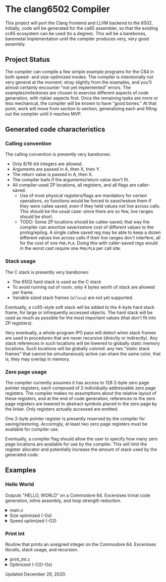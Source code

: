 # The clang6502 Compiler

This project will port the Clang frontend and LLVM backend to the 6502.
Initially, code will be generated for the ca65 assembler, so that the existing
cc65 ecosystem can be used (to a degree). This will be a barebones, baremetal
implementation until the compiler produces very, very good assembly.

## Project Status

The compiler can compile a few simple example programs for the C64 in both
speed- and size-optimized modes. The compiler is intentionally not very general
at the moment: stray slightly from the examples, and you'll almost certainly
encounter "not yet implemented" errors. The examples/milestones are chosen to
exercise different aspects of code generation, with riskier aspects first.
Once the remaining tasks are more or less mechanical, the compiler will be known
to have "good bones." At that point, work will move from section to section,
generalizing each and filling out the compiler until it reaches MVP.

## Generated code characteristics

### Calling convention

The calling convention is presently very barebones:
- Only 8/16-bit integers are allowed.
- Arguments are passed in A, then X, then Y.
- The return value is passed in A, then X.
- The compiler bails if the arguments/return value don't fit.
- All compiler-used ZP locations, all registers, and all flags are caller-saved.
  - Use of most physical registers/flags are mandatory for certain operations,
    so functions would be forced to save/restore them if they were callee saved,
    even if they held values not live across calls. This should be the usual
    case: since there are so few, live ranges should be short.
  - TODO: Some ZP locations should be callee-saved; that way the compiler can
    amortize save/restore cost of different values to the prolog/epilog. A
    single callee saved reg may be able to keep a dozen different values live
    across calls if their live ranges don't interfere, all for the cost of one
    `PHA;PLA`. Doing this with caller-saved regs would in the worst cast require
    one `PHA/PLA` per call site.

### Stack usage

The C stack is presently very barebones:
- The 6502 hard stack is used as the C stack
- To avoid running out of room, only 4 bytes worth of stack are allowed per frame.
- Variable sized stack frames (`alloca`) are not yet supported.

Eventually, a cc65-style soft stack will be added to the 4-byte hard stack
frame, for large or infrequently accessed objects. The hard stack will be used
as much as possible for the most important values (that don't fit into ZP
registers).

Very eventually, a whole-program IPO pass will detect when stack frames are used
in procedures that are never recursive (directly or indirectly). Any stack
references in such locations will be lowered to globally static memory
locations. Such locations will be globally colored: any two "static stack
frames" that cannot be simultaneously active can share the same color, that is,
they may overlap in memory.

### Zero page usage

The compiler currently assumes it has access to 128 2-byte zero page pointer
registers, each composed of 2 individually addressable zero page registers. The
compiler makes no assumptions about the relative layout of these registers, and
at the end of code generation, references to the zero page registers are lowered
to abstract symbols placed in the zero page by the linker. Only registers
actually accessed are emitted.

One 2-byte pointer register is presently reserved by the compiler for
saving/restoring. Accoringly, at least two zero page registers must be available
for compiler use.

Eventually, a compiler flag should allow the user to specify how many zero page
locations are available for use by the compiler. This will limit the register
allocator and potentially increase the amount of stack used by the generated
code.

## Examples

### Hello World

Outputs "HELLO, WORLD" on a Commodore 64. Excersises trivial code generation,
inline assembly, and loop strength reduction.

<details>
	<summary>main.c</summary>

```C
int main(void) {
	const char *cur = "HELLO, WORLD!\n";
	while (*cur) {
		char c = *cur++;
		asm volatile ("JSR\t$FFD2" : "+a"(c));
	}
}
```

</details>

<details>
	<summary>Size optimized (-Os)</summary>

`$ clang --target=mos6502 -S -Os main.c`

```asm
.code
.global	main
main:
	LDX	#0
	LDA	#72
LBB0__1:
	;APP
	JSR	$FFD2
	;NO_APP
	LDA	_2Estr+1,X
	INX
	CPX	#14
	BNE	LBB0__1
	LDA	#0
	LDX	#0
	RTS

.rodata
_2Estr:
	.byt	72,69,76,76,79,44,32,87,79,82,76,68,33,10,0
```

Notes:
- The loop was rotated so there's only one branch per iteration.
- The string offset was statically determined to fit within an unsigned 8-bit
integer, allowing indexed addressing mode for the load.

TODO:

- LDX #0 immediately follows LDA #0, when it would be more efficient to TAX.

</details>

<details>
	<summary>Speed optimized (-O2)</summary>

`$ clang --target=mos6502 -S -O2 main.c`

```asm
.code
.global	main
main:
	LDA	#72
	;APP
	JSR	$FFD2
	;NO_APP
	LDA	#69
	;APP
	JSR	$FFD2
	;NO_APP
	LDX	#76
	TXA
	;APP
	JSR	$FFD2
	;NO_APP
	TXA
	;APP
	JSR	$FFD2
	;NO_APP
	LDY	#79
	TYA
	;APP
	JSR	$FFD2
	;NO_APP
	LDA	#44
	;APP
	JSR	$FFD2
	;NO_APP
	LDA	#32
	;APP
	JSR	$FFD2
	;NO_APP
	LDA	#87
	;APP
	JSR	$FFD2
	;NO_APP
	TYA
	;APP
	JSR	$FFD2
	;NO_APP
	LDA	#82
	;APP
	JSR	$FFD2
	;NO_APP
	TXA
	;APP
	JSR	$FFD2
	;NO_APP
	LDA	#68
	;APP
	JSR	$FFD2
	;NO_APP
	LDA	#33
	;APP
	JSR	$FFD2
	;NO_APP
	LDA	#10
	;APP
	JSR	$FFD2
	;NO_APP
	LDA	#0
	LDX	#0
	RTS

```

Notes:
  - The loop is fully unrolled, as expected for a small constant number of
    iterations.
  - The L and O characters are placed in registers, since a transfer is cheaper than
    an immediate load, and these letters are used twice.
    
</details>

### Print Int

Routine that prints an unsigned integer on the Commodore 64. Excersises
libcalls, stack usage, and recursion.

<details>
	<summary>print_int.c</summary>

```C
void print_int(char x) {
	if (x < 10) {
		x += '0';
		asm volatile ("JSR\t$FFD2" : "+a"(x));
		return;
	}
	print_int(x / 10);
	print_int(x % 10);
}
```

</details>

<details>
	<summary>Optimized (-O2/-Os)</summary>
	
`$ clang --target=mos6502 -S -O2 print_int.c`

```asm
.code
.global	print__int                      ; -- Begin function print_int
print__int:                             ; @print_int
; %bb.0:                                ; %entry
	CMP	#10
	BMI	LBB0__2
; %bb.1:                                ; %if.end.preheader
	PHA
	LDX	#10
	STX	z:__ZP__0
	TSX
	STA	257,X
	LDX	z:__ZP__0
	JSR	____udivqi3
	JSR	print__int
	TSX
	LDA	257,X
	LDX	#10
	JSR	____umodqi3
	PLA
LBB0__2:                                ; %if.then
	CLC
	ADC	#48
	;APP
	JSR	$FFD2
	;NO_APP
	RTS
                                        ; -- End function
.zeropage
__ZP__0:                                ; @_ZP_0
	.res	1

.global	____udivqi3
.global	____umodqi3
```

Notes:

- `__udivqi3` and `__umodqi3` are external routines that provide unsigned
  integer division and modulus. As per expected calling convention, the operands
  are taken in A and X, and the result is returned in A.
- LLVM notices that the second recursive call, `print_int(x % 10)`, will always
  have `x < 10`, so it inlines that outcome, saving a whole call. The inlined
  code is shared with the if branch of the outer call, so no additional code is
  required either.
- A value needs to be saved across the calls to `__udivqi3` and `print__int`. A
  `PHA` prolog and `PLA` epilog increase and decrease the size of the hard
  stack, and the indexed addressing mode is used to save and restore the value
  to the top hard stack location. This is clumsy, but general.
- The prolog and epilog are shrink-wrapped to the only basic block with stack
  operations, so they aren't executed in the `BMI` path.

TODO:

- The means by which values are loaded/stored with the hard stack can be
  considerably improved, but the biggest improvement would be to combine the
  epilog and prolog with the load and store. A `PHA` is a combined prolog and
  store, and a `PLA` is a combined epilog and load, and the rest of the
  save/restore logic would then disappear. This transformation isn't always
  safe: if different control flow paths see different numbers of `PHA`
  operations, then different offsets would be required to perform indexed
  addressing, depending on how the block containing the indexed address mode was
  reached. Still, making use of the PHA/PLA instructions saves a huge number of
  instructions, so the optimization is very important to get right.
- A `__udivmodqi4` instruction would be twice as efficient as calculating the
  division twice, but would require either struct return or pointer argument.
  Neither of which is currently implemented.

</details>

Updated December 29, 2020.
